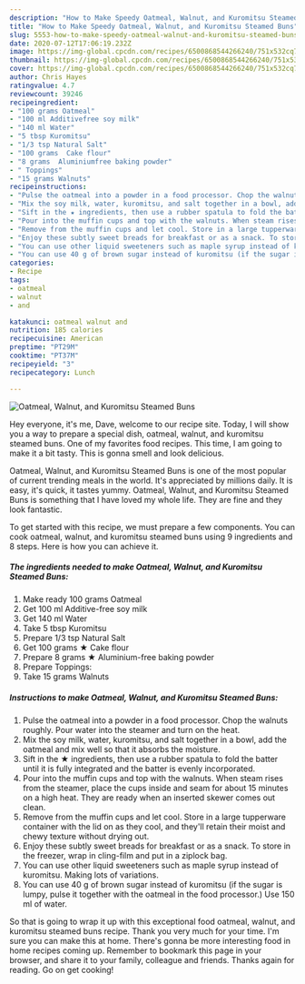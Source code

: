 ```yaml
---
description: "How to Make Speedy Oatmeal, Walnut, and Kuromitsu Steamed Buns"
title: "How to Make Speedy Oatmeal, Walnut, and Kuromitsu Steamed Buns"
slug: 5553-how-to-make-speedy-oatmeal-walnut-and-kuromitsu-steamed-buns
date: 2020-07-12T17:06:19.232Z
image: https://img-global.cpcdn.com/recipes/6500868544266240/751x532cq70/oatmeal-walnut-and-kuromitsu-steamed-buns-recipe-main-photo.jpg
thumbnail: https://img-global.cpcdn.com/recipes/6500868544266240/751x532cq70/oatmeal-walnut-and-kuromitsu-steamed-buns-recipe-main-photo.jpg
cover: https://img-global.cpcdn.com/recipes/6500868544266240/751x532cq70/oatmeal-walnut-and-kuromitsu-steamed-buns-recipe-main-photo.jpg
author: Chris Hayes
ratingvalue: 4.7
reviewcount: 39246
recipeingredient:
- "100 grams Oatmeal"
- "100 ml Additivefree soy milk"
- "140 ml Water"
- "5 tbsp Kuromitsu"
- "1/3 tsp Natural Salt"
- "100 grams  Cake flour"
- "8 grams  Aluminiumfree baking powder"
- " Toppings"
- "15 grams Walnuts"
recipeinstructions:
- "Pulse the oatmeal into a powder in a food processor. Chop the walnuts roughly. Pour water into the steamer and turn on the heat."
- "Mix the soy milk, water, kuromitsu, and salt together in a bowl, add the oatmeal and mix well so that it absorbs the moisture."
- "Sift in the ★ ingredients, then use a rubber spatula to fold the batter until it is fully integrated and the batter is evenly incorporated."
- "Pour into the muffin cups and top with the walnuts. When steam rises from the steamer, place the cups inside and seam for about 15 minutes on a high heat. They are ready when an inserted skewer comes out clean."
- "Remove from the muffin cups and let cool. Store in a large tupperware container with the lid on as they cool, and they&#39;ll retain their moist and chewy texture without drying out."
- "Enjoy these subtly sweet breads for breakfast or as a snack. To store in the freezer, wrap in cling-film and put in a ziplock bag."
- "You can use other liquid sweeteners such as maple syrup instead of kuromitsu. Making lots of variations."
- "You can use 40 g of brown sugar instead of kuromitsu (if the sugar is lumpy, pulse it together with the oatmeal in the food processor.) Use 150 ml of water."
categories:
- Recipe
tags:
- oatmeal
- walnut
- and

katakunci: oatmeal walnut and 
nutrition: 185 calories
recipecuisine: American
preptime: "PT29M"
cooktime: "PT37M"
recipeyield: "3"
recipecategory: Lunch

---
```



![Oatmeal, Walnut, and Kuromitsu Steamed Buns](https://img-global.cpcdn.com/recipes/6500868544266240/751x532cq70/oatmeal-walnut-and-kuromitsu-steamed-buns-recipe-main-photo.jpg)

Hey everyone, it's me, Dave, welcome to our recipe site. Today, I will show you a way to prepare a special dish, oatmeal, walnut, and kuromitsu steamed buns. One of my favorites food recipes. This time, I am going to make it a bit tasty. This is gonna smell and look delicious.



Oatmeal, Walnut, and Kuromitsu Steamed Buns is one of the most popular of current trending meals in the world. It's appreciated by millions daily. It is easy, it's quick, it tastes yummy. Oatmeal, Walnut, and Kuromitsu Steamed Buns is something that I have loved my whole life. They are fine and they look fantastic.


To get started with this recipe, we must prepare a few components. You can cook oatmeal, walnut, and kuromitsu steamed buns using 9 ingredients and 8 steps. Here is how you can achieve it.

<!--inarticleads1-->

##### The ingredients needed to make Oatmeal, Walnut, and Kuromitsu Steamed Buns:

1. Make ready 100 grams Oatmeal
1. Get 100 ml Additive-free soy milk
1. Get 140 ml Water
1. Take 5 tbsp Kuromitsu
1. Prepare 1/3 tsp Natural Salt
1. Get 100 grams ★ Cake flour
1. Prepare 8 grams ★ Aluminium-free baking powder
1. Prepare  Toppings:
1. Take 15 grams Walnuts




<!--inarticleads2-->

##### Instructions to make Oatmeal, Walnut, and Kuromitsu Steamed Buns:

1. Pulse the oatmeal into a powder in a food processor. Chop the walnuts roughly. Pour water into the steamer and turn on the heat.
1. Mix the soy milk, water, kuromitsu, and salt together in a bowl, add the oatmeal and mix well so that it absorbs the moisture.
1. Sift in the ★ ingredients, then use a rubber spatula to fold the batter until it is fully integrated and the batter is evenly incorporated.
1. Pour into the muffin cups and top with the walnuts. When steam rises from the steamer, place the cups inside and seam for about 15 minutes on a high heat. They are ready when an inserted skewer comes out clean.
1. Remove from the muffin cups and let cool. Store in a large tupperware container with the lid on as they cool, and they&#39;ll retain their moist and chewy texture without drying out.
1. Enjoy these subtly sweet breads for breakfast or as a snack. To store in the freezer, wrap in cling-film and put in a ziplock bag.
1. You can use other liquid sweeteners such as maple syrup instead of kuromitsu. Making lots of variations.
1. You can use 40 g of brown sugar instead of kuromitsu (if the sugar is lumpy, pulse it together with the oatmeal in the food processor.) Use 150 ml of water.




So that is going to wrap it up with this exceptional food oatmeal, walnut, and kuromitsu steamed buns recipe. Thank you very much for your time. I'm sure you can make this at home. There's gonna be more interesting food in home recipes coming up. Remember to bookmark this page in your browser, and share it to your family, colleague and friends. Thanks again for reading. Go on get cooking!
